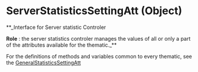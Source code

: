 # ServerStatisticsSettingAtt (Object)

**_Interface for Server statistic Controler

**Role** : the server statistics controler manages the values of all or only a part of the attributes available for the thematic._**

For the definitions of methods and variables common to every thematic, see the [GeneralStatisticsSettingAtt](../System/interface_GeneralStatisticsSettingAtt_154832.md)